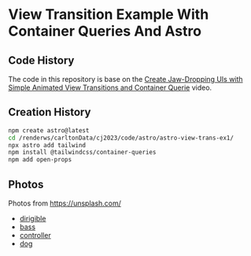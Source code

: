 # View Transition Example With Container Queries And Astro

## Code History

The code in this repository is base on the
[Create Jaw-Dropping UIs with Simple Animated View Transitions and Container Querie](https://youtu.be/lISvyIaSRyk?si=3gDgfTTN5283Ek19)
video.

## Creation History

```bash
npm create astro@latest
cd /renderws/carltonData/cj2023/code/astro/astro-view-trans-ex1/
npx astro add tailwind
npm install @tailwindcss/container-queries
npm add open-props
```

## Photos

Photos from https://unsplash.com/

- [dirigible](https://unsplash.com/photos/jEwbvb2z6yg)
- [bass](https://unsplash.com/photos/cOEDhVCViV8)
- [controller](https://unsplash.com/photos/tk2_RBZq7RA)
- [dog](https://unsplash.com/photos/8PZPAE_R0XI)
